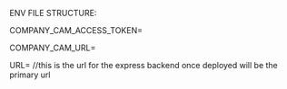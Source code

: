 
ENV FILE STRUCTURE:

COMPANY_CAM_ACCESS_TOKEN=

COMPANY_CAM_URL=

URL=    //this is the url for the express backend once deployed will be the primary url
